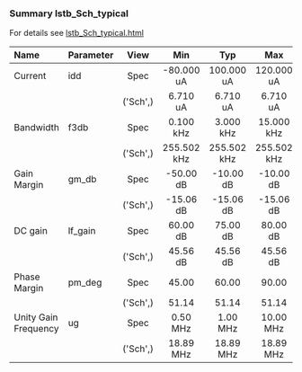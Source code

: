 ### Summary lstb_Sch_typical

For details see <a href='lstb_Sch_typical.html'>lstb_Sch_typical.html</a>

|**Name**|**Parameter**|**View**|**Min** | **Typ** | **Max**|
|:---|:---|:---:|:---:|:---:|:---:|
|Current|idd | Spec | -80.000 uA | 100.000 uA | 120.000 uA |
| | | ('Sch',)|6.710 uA | 6.710 uA | 6.710 uA |
|Bandwidth|f3db | Spec | 0.100 kHz | 3.000 kHz | 15.000 kHz |
| | | ('Sch',)|255.502 kHz | 255.502 kHz | 255.502 kHz |
|Gain Margin|gm\_db | Spec | -50.00 dB | -10.00 dB | -10.00 dB |
| | | ('Sch',)|-15.06 dB | -15.06 dB | -15.06 dB |
|DC gain|lf\_gain | Spec | 60.00 dB | 75.00 dB | 80.00 dB |
| | | ('Sch',)|45.56 dB | 45.56 dB | 45.56 dB |
|Phase Margin|pm\_deg | Spec | 45.00  | 60.00  | 90.00  |
| | | ('Sch',)|51.14  | 51.14  | 51.14  |
|Unity Gain Frequency|ug | Spec | 0.50 MHz | 1.00 MHz | 10.00 MHz |
| | | ('Sch',)|18.89 MHz | 18.89 MHz | 18.89 MHz |
